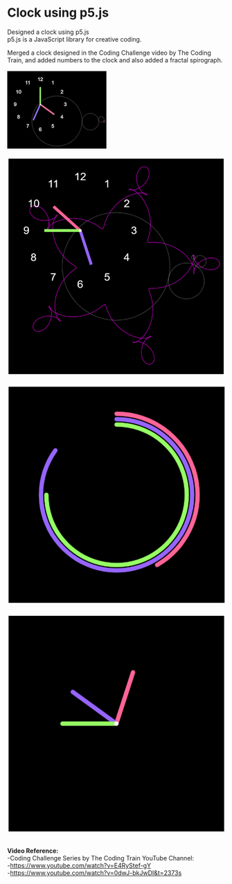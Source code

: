 # Clock using p5.js
Designed a clock using p5.js  <br>
p5.js is a JavaScript library for creative coding. <br>

Merged a clock designed in the Coding Challenge video by The Coding Train, and added numbers to the clock and also added a fractal spirograph. <br><br>
![Clock Design GIF](/Images/clockgif.gif?raw=true "Clock Design GIF") <br> <br>
![Clock Design 3](/Images/clockdesign.png?raw=true "Clock Design 3") <br> <br>
![Clock Design 1](/Images/clockdesign3.png?raw=true "Clock Design 1") <br> <br>
![Clock Design 2](/Images/clockdesign2.png?raw=true "Clock Design 2") <br> <br>

**Video Reference:** <br>
-Coding Challenge Series by The Coding Train YouTube Channel: <br>
-https://www.youtube.com/watch?v=E4RyStef-gY <br>
-https://www.youtube.com/watch?v=0dwJ-bkJwDI&t=2373s <br>
